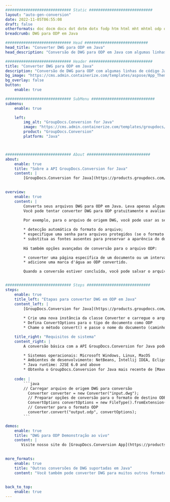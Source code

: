 ```yaml
---
############################# Static ############################
layout: "auto-gen-conversion"
date: 2022-11-05T06:55:08
draft: false
otherformats: doc docm docx dot dotm dotx fodp htm html mht mhtml odp odt otp pot potm potx pps ppsm ppsx ppt pptm pptx rtf
breadcrumb: DWG para ODP em Java

############################# Head ############################
head_title: "Converter DWG para ODP em Java"
head_description: "Conversão de DWG para ODP em Java com algumas linhas de código. Converta mais de 160 formatos de arquivo usando a API de conversão de documentos do GroupDocs para Java"

############################# Header ############################
title: "Converter DWG para ODP em Java"
description: "Conversão de DWG para ODP com algumas linhas de código Java"
bg_image: "https://cms.admin.containerize.com/templates/aspose/App_Themes/V3/images/bg/header1.png"
bg_overlay: false
button:
    enable: true

############################# SubMenu ############################
submenu:
    enable: true

    left:
        img_alt: "GroupDocs.Conversion for Java"
        image: "https://cms.admin.containerize.com/templates/groupdocs/images/product-logos/90x90-noborder/groupdocs-conversion-java.png"
        product: "GroupDocs.Conversion"
        platform: "Java"



############################# About ############################
about:
    enable: true
    title: "Sobre a API GroupDocs.Conversion for Java"
    content: |
        [GroupDocs.Conversion for Java](https://products.groupdocs.com/conversion/java/) é uma API avançada de conversão de formato de arquivo para conversão entre formatos populares de imagem e documento, como Microsoft Office, OpenDocument, PDF, HTML, e-mail, CAD. e muito mais com apenas algumas linhas de código. A API nativa detecta automaticamente os formatos dos documentos originais e oferece muitas opções para personalizar os documentos convertidos. Juntamente com a função de extrair informações de um documento, ele também suporta o armazenamento em cache dos resultados da conversão para o disco local por padrão. No entanto, qualquer tipo de armazenamento em cache pode ser suportado pela implementação das interfaces apropriadas - Amazon S3, Dropbox, Google Drive, Windows Azure, Reddis ou quaisquer outras.
    

overview:
    enable: true
    content: |
        Converta seus arquivos DWG para ODP em Java. Leva apenas algumas linhas de código Java em qualquer plataforma de sua escolha, como Windows, Linux, macOS.
        Você pode tentar converter DWG para ODP gratuitamente e avaliar a qualidade dos resultados da conversão. Junto com scripts de conversão de arquivo simples, você pode tentar opções mais sofisticadas para carregar o arquivo de origem DWG e armazenar a saída ODP. 
        
        Por exemplo, para o arquivo de origem DWG, você pode usar as seguintes opções de carregamento:

        * detecção automática do formato do arquivo;
        * especifique uma senha para arquivos protegidos (se o formato de arquivo for compatível);
        * substitua as fontes ausentes para preservar a aparência do documento.
        
        Há também opções avançadas de conversão para o arquivo ODP:

        * converter uma página específica de um documento ou um intervalo de páginas;
        * adicione uma marca d'água ao ODP convertido.

        Quando a conversão estiver concluída, você pode salvar o arquivo ODP no caminho do arquivo local ou em qualquer armazenamento de terceiros, como FTP, Amazon S3, Google Drive, Dropbox etc. Observe - para converter DWG para ODP, você não precisa instalar nenhum software adicional, como MS Office, Open Office, Adobe Acrobat Reader etc.


############################# Steps ############################
steps:
    enable: true
    title_left: "Etapas para converter DWG em ODP em Java"
    content_left: |
        [GroupDocs.Conversion for Java](https://products.groupdocs.com/conversion/java/) permite que os desenvolvedores convertam facilmente o arquivo DWG para ODP com algumas linhas de código.
        
        * Crie uma nova instância da classe Converter e carregue o arquivo DWG com o caminho completo
        * Defina ConvertOptions para o tipo de documento como ODP
        * Chame o método convert() e passe o nome do documento (caminho completo) e formato (ODP) como parâmetro

    title_right: "Requisitos de sistema"
    content_right: |
        A conversão básica com a API GroupDocs.Conversion for Java pode ser feita com apenas algumas linhas de código. Nossas APIs são suportadas em todas as principais plataformas e sistemas operacionais. Antes de executar o código abaixo, certifique-se de ter os seguintes pré-requisitos instalados em seu sistema.

        * Sistemas operacionais: Microsoft Windows, Linux, MacOS
        * Ambientes de desenvolvimento: NetBeans, Intellij IDEA, Eclipse, etc.
        * Java runtime: J2SE 6.0 and above
        * Obtenha o GroupDocs.Conversion for Java mais recente de [Maven](https://repository.groupdocs.com/webapp/#/artifacts/browse/tree/General/repo/com/groupdocs/groupdocs-conversion)
         
    code: |
        ```java    
        // Carregar arquivo de origem DWG para conversão
          Converter converter = new Converter("input.dwg");
          // Preparar opções de conversão para o formato de destino ODP
          ConvertOptions convertOptions = new FileType().fromExtension("odp").getConvertOptions();
          // Converter para o formato ODP
          converter.convert("output.odp", convertOptions);
        ```

demos:
    enable: true
    title: "DWG para ODP Demonstração ao vivo"
    content: |
       Visite nosso site do [GroupDocs.Conversion App](https://products.groupdocs.app/conversion/family) e experimente a conversão de DWG para ODP agora. A demonstração gratuita tem os seguintes benefícios
          

more_formats:
    enable: true
    title: "Outras conversões de DWG suportadas em Java"
    content: "Você também pode converter DWG para muitos outros formatos de arquivo. Por favor, veja a lista abaixo."
       
       
back_to_top:
    enable: true
---
```


